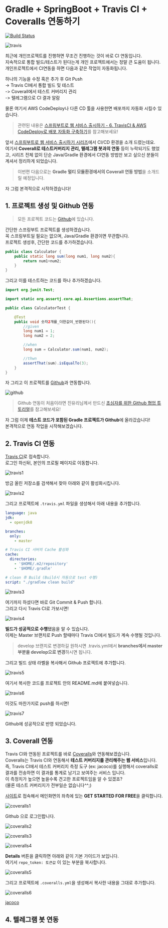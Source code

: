 # Gradle + SpringBoot + Travis CI + Coveralls 연동하기

[![Build Status](https://travis-ci.org/jojoldu/gradle-travisci-coverall.svg?branch=master)](https://travis-ci.org/jojoldu/gradle-travisci-coverall)

![travis](./images/travis.png)

최근에 개인프로젝트를 진행하면 무조건 진행하는 것이 바로 CI 연동입니다.  
지속적으로 통합 빌드/테스트가 된다는게 개인 프로젝트에서는 정말 큰 도움이 됩니다.  
개인프로젝트에서 CI연동을 하면 다음과 같은 작업이 자동화됩니다.  
  
하나의 기능을 수정 혹은 추가 후 Git Push  
-> Travis CI에서 통합 빌드 및 테스트  
-> Coverall에서 테스트 커버리지 관리  
-> 텔레그램으로 CI 결과 알람  
  
물론 여기서 AWS CodeDeploy나 다른 CD 툴을 사용한면 배포까지 자동화 시킬수 있습니다.  

> 관련된 내용은 [스프링부트로 웹 서비스 출시하기 - 6. TravisCI & AWS CodeDeploy로 배포 자동화 구축하기](http://jojoldu.tistory.com/265)를 참고해보세요!  

앞서 [스프링부트로 웹 서비스 출시하기 시리즈](http://jojoldu.tistory.com/250?category=635883)에서 CI/CD 환경을 소개 드렸는데요.  
여기서 **Coverall로 테스트커버리지 관리, 텔레그램 봇과의 연동** 등이 누락되기도 했었고, 시리즈 전체 없이 단순 Java/Gradle 환경에서 CI연동 방법만 보고 싶으신 분들이 계셔서 정리하게 되었습니다.

> 이번편 다음으로는 **Gradle 멀티 모듈환경에서의 Coverall 연동 방법**을 소개드릴 예정입니다.
  
자 그럼 본격적으로 시작하겠습니다!
  
## 1. 프로젝트 생성 및 Github 연동

> 모든 프로젝트 코드는 [Github](https://github.com/jojoldu/gradle-travisci-coverall)에 있습니다.  

간단한 스프링부트 프로젝트를 생성하겠습니다.  
꼭 스프링부트일 필요는 없으며, Java/Gradle 환경이면 무관합니다.  
프로젝트 생성후, 간단한 코드를 추가하겠습니다.

```java
public class Calculator {
    public static long sum(long num1, long num2){
        return num1+num2;
    }
}

```

그리고 이를 테스트하는 코드를 하나 추가하겠습니다.

```java
import org.junit.Test;

import static org.assertj.core.api.Assertions.assertThat;

public class CalculatorTest {

    @Test
    public void 숫자2개를_더한값이_반환된다(){
        //given
        long num1 = 1;
        long num2 = 2;

        //when
        long sum = Calculator.sum(num1, num2);

        //thwn
        assertThat(sum).isEqualTo(3);
    }
}

```

자 그리고 이 프로젝트를 [Github](https://github.com/jojoldu/gradle-travisci-coverall)과 연동합니다.

![github](./images/github.png)

> Github 연동이 처음이라면 진유리님께서 만드신 [초심자를 위한 Github 협업 튜토리얼](https://milooy.wordpress.com/2017/06/21/working-together-with-github-tutorial/)를 참고해보세요!

자 그럼 이제 **테스트 코드가 포함된 Gradle 프로젝트가 Github**에 올라갔습니다!  
본격적으로 연동 작업을 시작해보겠습니다.

## 2. Travis CI 연동

[Travis CI](https://travis-ci.org/)로 접속합니다.  
로그인 하신뒤, 본인의 프로필 페이지로 이동합니다.

![travis1](./images/travis1.png)

방금 올린 저장소를 검색해서 찾아 아래와 같이 활성화시킵니다.

![travis2](./images/travis2.png)

그리고 프로젝트에 ```.travis.yml``` 파일을 생성해서 아래 내용을 추가합니다.

```yml
language: java
jdk:
  - openjdk8

branches:
  only:
    - master

# Travis CI 서버의 Cache 활성화
cache:
  directories:
    - '$HOME/.m2/repository'
    - '$HOME/.gradle'

# clean 후 Build (Build시 자동으로 test 수행)
script: "./gradlew clean build"
```

![travis3](./images/travis3.png)

여기까지 하셨다면 바로 Git Commit & Push 합니다.  
그리고 다시 Travis CI로 가보시면!

![travis4](./images/travis4.png)

**빌드가 성공적으로 수행**됐음을 알 수 있습니다.  
이제는 Master 브랜치로 Push 할때마다 Travis CI에서 빌드가 계속 수행될 것입니다.  

> develop 브랜치로 변경하길 원하시면 .travis.yml에서 **branches에서 master 부분을 develop으로 변경**하시면 됩니다.

그리고 빌드 상태 라벨을 복사해서 Github 프로젝트에 추가합니다.

![travis5](./images/travis5.png)

여기서 복사한 코드를 프로젝트 안의 README.md에 붙여넣습니다.

![travis6](./images/travis6.png)

이것도 마찬가지로 push를 하시면!

![travis7](./images/travis7.png)

Github에 성공적으로 반영 되었습니다.

## 3. Coverall 연동

Travis CI와 연동된 프로젝트를 바로 [Coveralls](https://coveralls.io/)와 연동해보겠습니다.  
Coveralls는 Travis CI와 연동해서 **테스트 커버리지를 관리해주는 웹 서비스**입니다.  
즉, Travis CI에서 테스트 커버리지 측정 도구 (ex: jacoco)를 실행해서 coveralls로 결과를 전송하면 이 결과를 통계로 남기고 보여주는 서비스 입니다.  
이 측정치가 높으면 높을수록 견고한 프로젝트임을 알 수 있겠죠?  
(물론 테스트 커버리지가 전부일순 없습니다^^;)  
  
[사이트](https://coveralls.io)로 접속해서 메인화면의 좌측에 있는 **GET STARTED FOR FREE**을 클릭합니다.  

![coveralls1](./images/coveralls1.png)

Github 으로 로그인합니다.

![coveralls2](./images/coveralls2.png)

![coveralls3](./images/coveralls3.png)


![coveralls4](./images/coveralls4.png)

**Details** 버튼을 클릭하면 아래와 같이 기본 가이드가 보입니다.  
여기서 ```repo_token: 토큰값``` 이 있는 부분을 복사합니다.

![coveralls5](./images/coveralls5.png)

그리고 프로젝트에 ```.coveralls.yml```을 생성해서 복사한 내용을 그대로 추가합니다.

![coveralls6](./images/coveralls6.png)


[jacoco](http://www.androidhuman.com/lecture/quality/2016/02/13/jacoco_unit_test_android/)

## 4. 텔레그램 봇 연동
  
  

